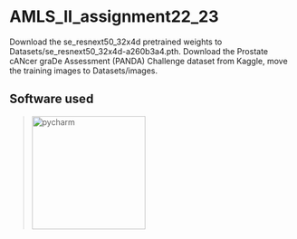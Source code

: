 # AMLS_II_assignment22_23

Download the se_resnext50_32x4d pretrained weights to Datasets/se_resnext50_32x4d-a260b3a4.pth.
Download the Prostate cANcer graDe Assessment (PANDA) Challenge dataset from Kaggle, move the training images to Datasets/images.


## Software used

> <img src="https://financesonline.com/uploads/2019/08/PyCharm_Logo1.png" width="200" alt="pycharm">
